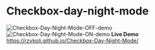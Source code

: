 # Checkbox-day-night-mode
![Checkbox-Day-Night-Mode-OFF-demo](https://user-images.githubusercontent.com/100797809/168151824-18caad53-2fab-45fb-9a9b-34704d7b51ef.png)
![Checkbox-Day-Night-Mode-ON-demo](https://user-images.githubusercontent.com/100797809/168151817-95cff7d6-3997-4929-9aae-202cd31fdf92.png)
**Live Demo** https://rzvkoli.github.io/Checkbox-Day-Night-Mode/
